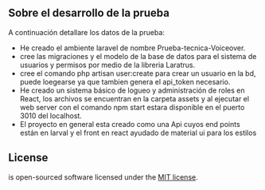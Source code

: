 

## Sobre el desarrollo de la prueba

A continuación detallare los datos de la prueba:

- He creado el ambiente laravel de nombre Prueba-tecnica-Voiceover.
- cree las migraciones y el modelo de la base de datos para el sistema de usuarios y permisos por medio de la libreria Laratrus.
- cree el comando  php artisan user:create <name> <password> para crear un usuario en la bd, puede loegearse ya que tambien genera el api_token necesario.
- He creado un sistema básico de logueo y administración de roles en React, los archivos se encuentran en la carpeta assets y al ejecutar el web server con el comando npm start estara disponible en el puerto 3010 del localhost.
- El proyecto en general esta creado como una Api cuyos end points están en larval y el front en react ayudado de material ui para los estilos
## License

is open-sourced software licensed under the [MIT license](https://opensource.org/licenses/MIT).
